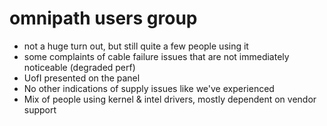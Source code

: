 # omnipath users group

* not a huge turn out, but still quite a few people using it
* some complaints of cable failure issues that are not immediately noticeable (degraded perf)
* UofI presented on the panel
* No other indications of supply issues like we've experienced
* Mix of people using kernel & intel drivers, mostly dependent on vendor support

